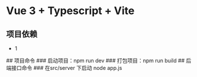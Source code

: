 # Vue 3 + Typescript + Vite
## 项目依赖
<ul>
  <li>1</li>
</ul>
## 项目命令
### 启动项目：npm run dev
### 打包项目：npm run build
## 后端接口命令
### 在src/server 下启动 node app.js
